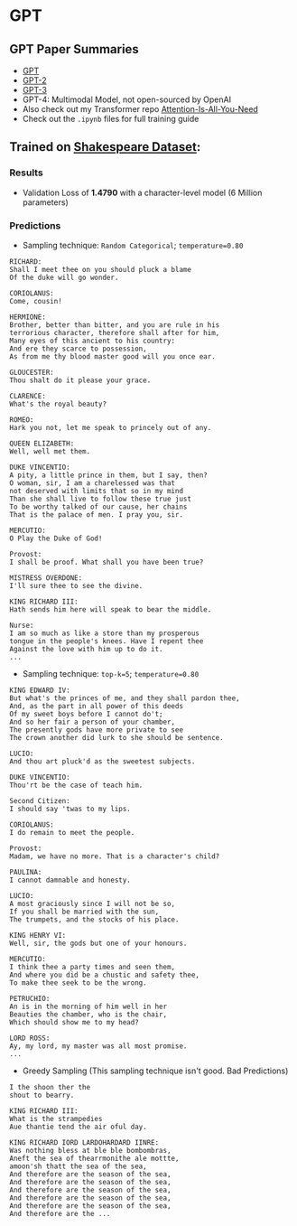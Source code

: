 # GPT
## GPT Paper Summaries
* [GPT](https://colab.research.google.com/drive/1d4BmKVoNGREQR2j2yv9lHORrcWS4eLgl#scrollTo=AP2x1jC9-319)
* [GPT-2](https://colab.research.google.com/drive/1d4BmKVoNGREQR2j2yv9lHORrcWS4eLgl#scrollTo=yHOofcd8Jajj)
* [GPT-3](https://colab.research.google.com/drive/1d4BmKVoNGREQR2j2yv9lHORrcWS4eLgl#scrollTo=mlHE3Xmjo290)
* GPT-4: Multimodal Model, not open-sourced by OpenAI
* Also check out my Transformer repo [Attention-Is-All-You-Need](https://github.com/VachanVY/Attention-Is-All-You-Need)
* Check out the `.ipynb` files for full training guide

## Trained on [Shakespeare Dataset](https://homl.info/shakespeare):
### Results
* Validation Loss of **1.4790** with a character-level model (6 Million parameters)

### Predictions
* Sampling technique: `Random Categorical`; `temperature=0.80`
```
RICHARD:
Shall I meet thee on you should pluck a blame
Of the duke will go wonder.

CORIOLANUS:
Come, cousin!

HERMIONE:
Brother, better than bitter, and you are rule in his
terrorious character, therefore shall after for him,
Many eyes of this ancient to his country:
And ere they scarce to possession,
As from me thy blood master good will you once ear.

GLOUCESTER:
Thou shalt do it please your grace.

CLARENCE:
What's the royal beauty?

ROMEO:
Hark you not, let me speak to princely out of any.

QUEEN ELIZABETH:
Well, well met them.

DUKE VINCENTIO:
A pity, a little prince in them, but I say, then?
O woman, sir, I am a charelessed was that
not deserved with limits that so in my mind
Than she shall live to follow these true just
To be worthy talked of our cause, her chains
That is the palace of men. I pray you, sir.

MERCUTIO:
O Play the Duke of God!

Provost:
I shall be proof. What shall you have been true?

MISTRESS OVERDONE:
I'll sure thee to see the divine.

KING RICHARD III:
Hath sends him here will speak to bear the middle.

Nurse:
I am so much as like a store than my prosperous
tongue in the people's knees. Have I repent thee
Against the love with him up to do it.
...
```

* Sampling technique: `top-k=5`; `temperature=0.80`
```
KING EDWARD IV:
But what's the princes of me, and they shall pardon thee,
And, as the part in all power of this deeds
Of my sweet boys before I cannot do't;
And so her fair a person of your chamber,
The presently gods have more private to see
The crown another did lurk to she should be sentence.

LUCIO:
And thou art pluck'd as the sweetest subjects.

DUKE VINCENTIO:
Thou'rt be the case of teach him.

Second Citizen:
I should say 'twas to my lips.

CORIOLANUS:
I do remain to meet the people.

Provost:
Madam, we have no more. That is a character's child?

PAULINA:
I cannot damnable and honesty.

LUCIO:
A most graciously since I will not be so,
If you shall be married with the sun,
The trumpets, and the stocks of his place.

KING HENRY VI:
Well, sir, the gods but one of your honours.

MERCUTIO:
I think thee a party times and seen them,
And where you did be a chustic and safety thee,
To make thee seek to be the wrong.

PETRUCHIO:
An is in the morning of him well in her
Beauties the chamber, who is the chair,
Which should show me to my head?

LORD ROSS:
Ay, my lord, my master was all most promise.
...
```

* Greedy Sampling (This sampling technique isn't good. Bad Predictions)
```
I the shoon ther the
shout to bearry.

KING RICHARD III:
What is the strampedies
Aue thantie tend the air oful day.

KING RICHARD IORD LARDOHARDARD IINRE:
Was nothing bless at ble ble bombombras,
Aneft the sea of thearrmonithe ale mottte,
amoon'sh thatt the sea of the sea,
And therefore are the season of the sea,
And therefore are the season of the sea,
And therefore are the season of the sea,
And therefore are the season of the sea,
And therefore are the season of the sea,
And therefore are the ...
```
